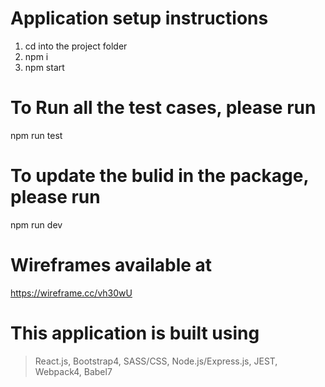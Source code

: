 # Application setup instructions
1. cd into the project folder
2. npm i
3. npm start

# To Run all the test cases, please run
npm run test

# To update the bulid in the package, please run
npm run dev

# Wireframes available at 
https://wireframe.cc/vh30wU

# This application is built using
> React.js, Bootstrap4, SASS/CSS, Node.js/Express.js, JEST, Webpack4, Babel7
